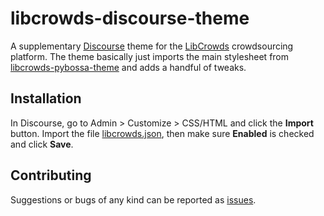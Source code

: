 # libcrowds-discourse-theme

A supplementary [Discourse](https://github.com/discourse/discourse) theme for
the [LibCrowds](http://www.libcrowds.com) crowdsourcing platform. The theme basically
just imports the main stylesheet from [libcrowds-pybossa-theme](https://github.com/LibCrowds/libcrowds-pybossa-theme)
and adds a handful of tweaks.


## Installation

In Discourse, go to Admin > Customize > CSS/HTML and click the **Import** button.
Import the file [libcrowds.json](libcrowds.json), then make sure **Enabled** is
checked and click **Save**.


## Contributing

Suggestions or bugs of any kind can be reported as [issues](http://community.libcrowds.com/).